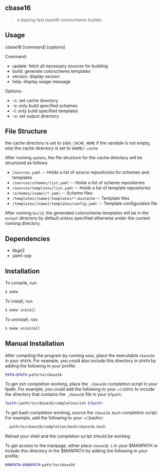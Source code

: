 ## cbase16

> a blazing fast base16 colorscheme builder

## Usage

cbase16 \[command\] \[options\]

Command:

- update: fetch all necessary sources for building
- build: generate colorscheme templates
- version: display version
- help: display usage message

Options:

- -c: set cache directory
- -s: only build specified schemes
- -t: only build specified templates
- -o: set output directory

## File Structure

the cache directory is set to `$XDG_CACHE_HOME` if the variable is not empty,
else the cache directory is set to `$HOME/.cache`

After running `update`, the file structure for the cache directory will be
structured as follows:

- `/sources.yaml` -- Holds a list of source repositories for schemes and templates
- `/sources/schemes/list.yaml` -- Holds a list of scheme repositories
- `/sources/templates/list.yaml` -- Holds a list of template repositories
- `/schemes/[name]/*.yaml` -- Scheme files
- `/templates/[name]/templates/*.mustache` -- Template files
- `/templates/[name]/templates/config.yaml` -- Template configuration file

After running `build`, the generated colorscheme templates will be in the
`output` directory by default unless specified otherwise under the current
running directory.

## Dependencies

- libgit2
- yaml-cpp

## Installation

To compile, run:

``` sh
$ make
```

To install, run:

``` sh
$ make install
```

To uninstall, run:

``` sh
$ make uninstall
```

## Manual Installation

After compiling the program by running `make`, place the executable `cbase16`
in your `$PATH`. For example, you could also include this directory in `$PATH` by
adding the following in your profile:

``` sh
PATH=$PATH:path/to/cbase16
```

To get zsh completion working, place the `_cbase16` completion script in your
fpath. For example, you could add the following to your ~/.zshrc to include the
directory that contains the `_cbase16` file in your `$fpath`:

``` sh
fpath=(path/to/cbase16/completion/zsh $fpath)
```

To get bash completion working, source the `cbase16.bash` completion script.
For example, add the following to your ~/.bashrc:

``` sh
. path/to/cbase16/completion/bash/cbase16.bash
```

Reload your shell and the completion script should be working

To get access to the manpage, either place `cbase16.1` in your $MANPATH or
include this directory in the $MANPATH by adding the following in your profile:

``` sh
MANPATH=$MANPATH:path/to/cbase16
```
